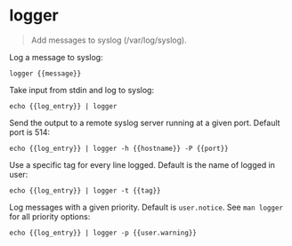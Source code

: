 logger
======

> Add messages to syslog (/var/log/syslog).

Log a message to syslog:

    logger {{message}}

Take input from stdin and log to syslog:

    echo {{log_entry}} | logger

Send the output to a remote syslog server running at a given port. Default port is 514:

    echo {{log_entry}} | logger -h {{hostname}} -P {{port}}

Use a specific tag for every line logged. Default is the name of logged in user:

    echo {{log_entry}} | logger -t {{tag}}

Log messages with a given priority. Default is `user.notice`. See `man logger` for all priority options:

    echo {{log_entry}} | logger -p {{user.warning}}
